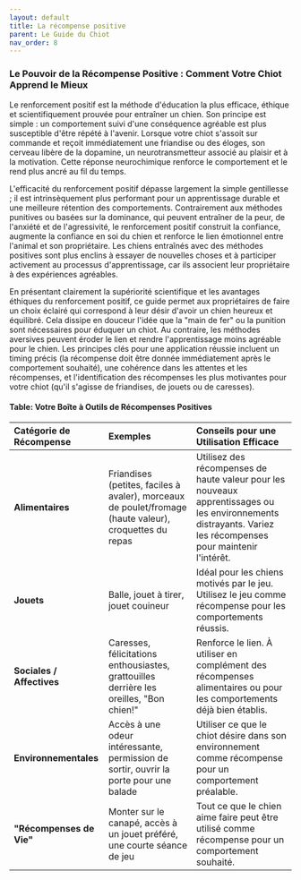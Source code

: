 ```yaml
---
layout: default
title: La récompense positive
parent: Le Guide du Chiot
nav_order: 8
---
```


### **Le Pouvoir de la Récompense Positive : Comment Votre Chiot Apprend le Mieux**

Le renforcement positif est la méthode d'éducation la plus efficace, éthique et scientifiquement prouvée pour entraîner un chien. Son principe est simple : un comportement suivi d'une conséquence agréable est plus susceptible d'être répété à l'avenir. Lorsque votre chiot s'assoit sur commande et reçoit immédiatement une friandise ou des éloges, son cerveau libère de la dopamine, un neurotransmetteur associé au plaisir et à la motivation. Cette réponse neurochimique renforce le comportement et le rend plus ancré au fil du temps.

L'efficacité du renforcement positif dépasse largement la simple gentillesse ; il est intrinsèquement plus performant pour un apprentissage durable et une meilleure rétention des comportements. Contrairement aux méthodes punitives ou basées sur la dominance, qui peuvent entraîner de la peur, de l'anxiété et de l'agressivité, le renforcement positif construit la confiance, augmente la confiance en soi du chien et renforce le lien émotionnel entre l'animal et son propriétaire. Les chiens entraînés avec des méthodes positives sont plus enclins à essayer de nouvelles choses et à participer activement au processus d'apprentissage, car ils associent leur propriétaire à des expériences agréables.

En présentant clairement la supériorité scientifique et les avantages éthiques du renforcement positif, ce guide permet aux propriétaires de faire un choix éclairé qui correspond à leur désir d'avoir un chien heureux et équilibré. Cela dissipe en douceur l'idée que la "main de fer" ou la punition sont nécessaires pour éduquer un chiot. Au contraire, les méthodes aversives peuvent éroder le lien et rendre l'apprentissage moins agréable pour le chien. Les principes clés pour une application réussie incluent un timing précis (la récompense doit être donnée immédiatement après le comportement souhaité), une cohérence dans les attentes et les récompenses, et l'identification des récompenses les plus motivantes pour votre chiot (qu'il s'agisse de friandises, de jouets ou de caresses).

#### **Table: Votre Boîte à Outils de Récompenses Positives**

| Catégorie de Récompense | Exemples | Conseils pour une Utilisation Efficace |
| :--- | :--- | :--- |
| **Alimentaires** | Friandises (petites, faciles à avaler), morceaux de poulet/fromage (haute valeur), croquettes du repas | Utilisez des récompenses de haute valeur pour les nouveaux apprentissages ou les environnements distrayants. Variez les récompenses pour maintenir l'intérêt. |
| **Jouets** | Balle, jouet à tirer, jouet couineur | Idéal pour les chiens motivés par le jeu. Utilisez le jeu comme récompense pour les comportements réussis. |
| **Sociales / Affectives** | Caresses, félicitations enthousiastes, grattouilles derrière les oreilles, "Bon chien\!" | Renforce le lien. À utiliser en complément des récompenses alimentaires ou pour les comportements déjà bien établis. |
| **Environnementales** | Accès à une odeur intéressante, permission de sortir, ouvrir la porte pour une balade | Utiliser ce que le chiot désire dans son environnement comme récompense pour un comportement préalable. |
| **"Récompenses de Vie"** | Monter sur le canapé, accès à un jouet préféré, une courte séance de jeu | Tout ce que le chien aime faire peut être utilisé comme récompense pour un comportement souhaité. | 